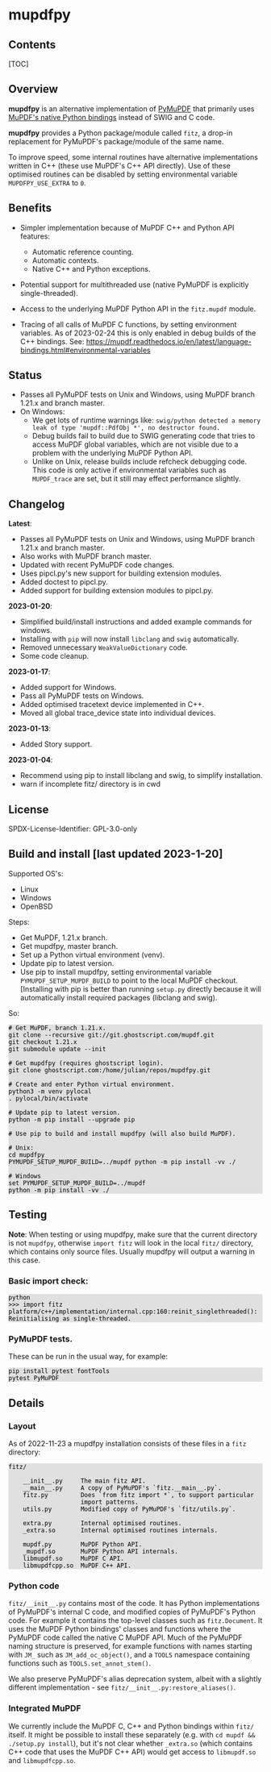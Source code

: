 <!--
markdown_py -v -x markdown.extensions.toc README.md > README.md.html
-->

<style>
pre
{
    color: black;
    background-color: #e0e0e0;
}
</style>


# mupdfpy

## Contents

[TOC]


## Overview

**mupdfpy** is an alternative implementation of
[PyMuPDF](https://github.com/pymupdf/PyMuPDF) that primarily uses [MuPDF's
native Python bindings](http://mupdf.com/r/C-and-Python-APIs) instead of SWIG
and C code.

**mupdfpy** provides a Python package/module called `fitz`, a drop-in
replacement for PyMuPDF's package/module of the same name.

To improve speed, some internal routines have alternative implementations
written in C++ (these use MuPDF's C++ API directly). Use of these optimised
routines can be disabled by setting environmental variable `MUPDFPY_USE_EXTRA`
to `0`.


## Benefits

* Simpler implementation because of MuPDF C++ and Python API features:

    * Automatic reference counting.
    * Automatic contexts.
    * Native C++ and Python exceptions.

* Potential support for multithreaded use (native PyMuPDF is explicitly
  single-threaded).

* Access to the underlying MuPDF Python API in the `fitz.mupdf` module.

* Tracing of all calls of MuPDF C functions, by setting environment
  variables. As of 2023-02-24 this is only enabled in debug builds of the C++
  bindings. See:
  https://mupdf.readthedocs.io/en/latest/language-bindings.html#environmental-variables


## Status

* Passes all PyMuPDF tests on Unix and Windows, using MuPDF branch 1.21.x and
  branch master.
* On Windows:
    * We get lots of runtime warnings like:
      `swig/python detected a memory leak of type 'mupdf::PdfObj *', no destructor found.`
    * Debug builds fail to build due to SWIG generating code that tries to access
      MuPDF global variables, which are not visible due to a problem with the
      underlying MuPDF Python API.
    * Unlike on Unix, release builds include refcheck debugging code. This code
      is only active if environmental variables such as `MUPDF_trace` are set,
      but it still may effect performance slightly.
 

## Changelog

**Latest**:

* Passes all PyMuPDF tests on Unix and Windows, using MuPDF branch 1.21.x and
  branch master.
* Also works with MuPDF branch master.
* Updated with recent PyMuPDF code changes.
* Uses pipcl.py's new support for building extension modules.
* Added doctest to pipcl.py.
* Added support for building extension modules to pipcl.py.

**2023-01-20**:

* Simplified build/install instructions and added example commands for windows.
* Installing with `pip` will now install `libclang` and `swig` automatically.
* Removed unnecessary `WeakValueDictionary` code.
* Some code cleanup.

**2023-01-17**:

* Added support for Windows.
* Pass all PyMuPDF tests on Windows.
* Added optimised tracetext device implemented in C++.
* Moved all global trace_device state into individual devices.


**2023-01-13**:
* Added Story support.

**2023-01-04**:

* Recommend using pip to install libclang and swig, to simplify installation.
* warn if incomplete fitz/ directory is in cwd


## License

SPDX-License-Identifier: GPL-3.0-only


## Build and install [last updated 2023-1-20]

Supported OS's:

* Linux
* Windows
* OpenBSD

Steps:

* Get MuPDF, 1.21.x branch.
* Get mupdfpy, master branch.
* Set up a Python virtual environment (venv).
* Update pip to latest version.
* Use pip to install mupdfpy, setting environmental variable
  `PYMUPDF_SETUP_MUPDF_BUILD` to point to the local MuPDF checkout. [Installing
  with pip is better than running `setup.py` directly because it will
  automatically install required packages (libclang and swig).

So:

    # Get MuPDF, branch 1.21.x.
    git clone --recursive git://git.ghostscript.com/mupdf.git
    git checkout 1.21.x
    git submodule update --init

    # Get mupdfpy (requires ghostscript login).
    git clone ghostscript.com:/home/julian/repos/mupdfpy.git

    # Create and enter Python virtual environment.
    python3 -m venv pylocal
    . pylocal/bin/activate
    
    # Update pip to latest version.
    python -m pip install --upgrade pip
    
    # Use pip to build and install mupdfpy (will also build MuPDF).
    
    # Unix:
    cd mupdfpy
    PYMUPDF_SETUP_MUPDF_BUILD=../mupdf python -m pip install -vv ./

    # Windows
    set PYMUPDF_SETUP_MUPDF_BUILD=../mupdf
    python -m pip install -vv ./


## Testing

**Note**: When testing or using mupdfpy, make sure that the current directory
is not `mupdfpy`, otherwise `import fitz` will look in the local `fitz/`
directory, which contains only source files. Usually mupdfpy will output a
warning in this case.


### Basic import check:

    python
    >>> import fitz
    platform/c++/implementation/internal.cpp:160:reinit_singlethreaded(): Reinitialising as single-threaded.


### PyMuPDF tests.

These can be run in the usual way, for example:

    pip install pytest fontTools
    pytest PyMuPDF


## Details

### Layout

As of 2022-11-23 a mupdfpy installation consists of these files in a `fitz`
directory:

    fitz/
        
        __init__.py     The main fitz API.
        __main__.py     A copy of PyMuPDF's `fitz.__main__.py`.
        fitz.py         Does `from fitz import *`, to support particular
                        import patterns.
        utils.py        Modified copy of PyMuPDF's `fitz/utils.py`.
        
        extra.py        Internal optimised routines.
        _extra.so       Internal optimised routines internals.
        
        mupdf.py        MuPDF Python API.
        _mupdf.so       MuPDF Python API internals.
        libmupdf.so     MuPDF C API.
        libmupdfcpp.so  MuPDF C++ API.


### Python code

`fitz/__init__.py` contains most of the code. It has Python implementations of
PyMuPDF's internal C code, and modified copies of PyMuPDF's Python code. For
example it contains the top-level classes such as `fitz.Document`. It uses the
MuPDF Python bindings' classes and functions where the PyMuPDF code called the
native C MuPDF API. Much of the PyMuPDF naming structure is preserved, for
example functions with names starting with `JM_` such as `JM_add_oc_object()`,
and a `TOOLS` namespace containing functions such as `TOOLS.set_annot_stem()`.

We also preserve PyMuPDF's alias deprecation system, albeit with a slightly
different implementation - see `fitz/__init__.py:restore_aliases()`.


### Integrated MuPDF

We currently include the MuPDF C, C++ and Python bindings within `fitz/`
itself. It might be possible to install these separately (e.g. with `cd mupdf
&& ./setup.py install`), but it's not clear whether `_extra.so` (which contains
C++ code that uses the MuPDF C++ API) would get access to `libmupdf.so` and
`libmupdfcpp.so`.
